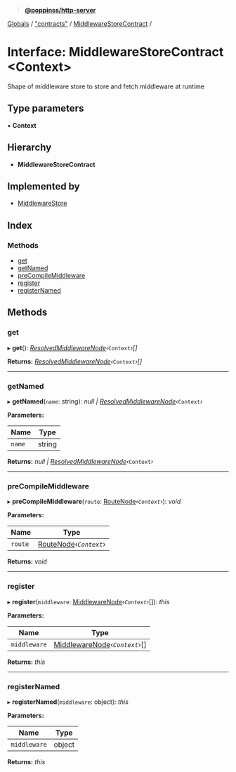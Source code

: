 > **[@poppinss/http-server](../README.md)**

[Globals](../README.md) / ["contracts"](../modules/_contracts_.md) / [MiddlewareStoreContract](_contracts_.middlewarestorecontract.md) /

# Interface: MiddlewareStoreContract <**Context**>

Shape of middleware store to store and fetch middleware
at runtime

## Type parameters

▪ **Context**

## Hierarchy

* **MiddlewareStoreContract**

## Implemented by

* [MiddlewareStore](../classes/_server_middlewarestore_.middlewarestore.md)

## Index

### Methods

* [get](_contracts_.middlewarestorecontract.md#get)
* [getNamed](_contracts_.middlewarestorecontract.md#getnamed)
* [preCompileMiddleware](_contracts_.middlewarestorecontract.md#precompilemiddleware)
* [register](_contracts_.middlewarestorecontract.md#register)
* [registerNamed](_contracts_.middlewarestorecontract.md#registernamed)

## Methods

###  get

▸ **get**(): *[ResolvedMiddlewareNode](../modules/_contracts_.md#resolvedmiddlewarenode)‹*`Context`*›[]*

**Returns:** *[ResolvedMiddlewareNode](../modules/_contracts_.md#resolvedmiddlewarenode)‹*`Context`*›[]*

___

###  getNamed

▸ **getNamed**(`name`: string): *null | [ResolvedMiddlewareNode](../modules/_contracts_.md#resolvedmiddlewarenode)‹*`Context`*›*

**Parameters:**

Name | Type |
------ | ------ |
`name` | string |

**Returns:** *null | [ResolvedMiddlewareNode](../modules/_contracts_.md#resolvedmiddlewarenode)‹*`Context`*›*

___

###  preCompileMiddleware

▸ **preCompileMiddleware**(`route`: [RouteNode](../modules/_contracts_.md#routenode)‹*`Context`*›): *void*

**Parameters:**

Name | Type |
------ | ------ |
`route` | [RouteNode](../modules/_contracts_.md#routenode)‹*`Context`*› |

**Returns:** *void*

___

###  register

▸ **register**(`middleware`: [MiddlewareNode](../modules/_contracts_.md#middlewarenode)‹*`Context`*›[]): *this*

**Parameters:**

Name | Type |
------ | ------ |
`middleware` | [MiddlewareNode](../modules/_contracts_.md#middlewarenode)‹*`Context`*›[] |

**Returns:** *this*

___

###  registerNamed

▸ **registerNamed**(`middleware`: object): *this*

**Parameters:**

Name | Type |
------ | ------ |
`middleware` | object |

**Returns:** *this*